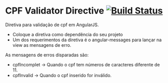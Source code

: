 CPF Validator Directive [![Build Status](https://travis-ci.org/angularjsbr/directive-validator-cpf.svg?branch=master)](https://travis-ci.org/angularjsbr/directive-validator-cpf)
=======================

Diretiva para validação de cpf em AngularJS.

* Coloque a diretiva como dependência do seu projeto
* Um dos requerimentos da diretiva é o angular-messages para lançar na view as mensagens de erro.

As mensagens de erros disparadas são:

* cpfIncomplet -> Quando o cpf tem números de caracteres diferente de 11.
* cpfInvalid -> Quando o cpf inserido for inválido.